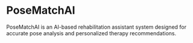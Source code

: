 # PoseMatchAI
PoseMatchAI is an AI-based rehabilitation assistant system designed for accurate pose analysis and personalized therapy recommendations.
